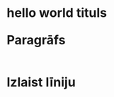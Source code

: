 <!DOCTYPE html>

<html>
<body>
 <h1 style="text-align:center">
  <h1>hello world tituls
  <p>Paragrāfs</p>
  <br>Izlaist līniju</br>
  </h1>
</body>
</html>
